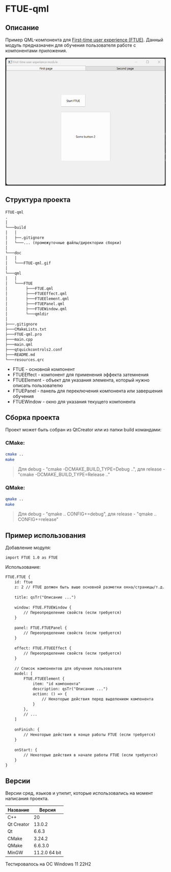 # FTUE-qml

## Описание

Пример QML-компонента для [First-time user experience (FTUE)](https://en.wikipedia.org/wiki/First-time_user_experience "FTUE"). Данный модуль предназначен для обучения пользователя 
работе с компонентами приложения.

![alt text](doc/FTUE-qml.gif)

## Структура проекта

```
FTUE-qml
.
│
└───build
│   │
│   ├──.gitignore
│   └───... (промежуточные файлы/директории сборки)
│
└───doc
│   │
│   └───FTUE-qml.gif
│
└───qml
│   │
│   └───FTUE
│        ├───FTUE.qml
│        ├───FTUEEffect.qml
│        ├───FTUEElement.qml
│        ├───FTUEPanel.qml
│        ├───FTUEWindow.qml
│        └───qmldir
│
├───.gitignore
├───CMakeLists.txt
├───FTUE-qml.pro
├───main.cpp
├───main.qml
├───qtquickcontrols2.conf
├───README.md
└───resources.qrc
```

* FTUE - основной компонент
* FTUEEffect - компонент для применения эффекта затемнения
* FTUEElement - объект для указания элемента, который нужно описать пользователю
* FTUEPanel - панель для переключения компонента или завершения обучения
* FTUEWindow - окно для указания текущего компонента

## Сборка проекта

Проект может быть собран из QtCreator или из папки build командами:

### CMake:

```bash
cmake ..
make
```
> Для debug - "cmake -DCMAKE_BUILD_TYPE=Debug ..", для release - "cmake -DCMAKE_BUILD_TYPE=Release .."

### QMake:

```bash
qmake ..
make
```
> Для debug - "qmake .. CONFIG+=debug", для release - "qmake .. CONFIG+=release"

## Пример использования
Добавление модуля:

```
import FTUE 1.0 as FTUE
```

Использование:
```
FTUE.FTUE {
    id: ftue
    z: 2 // FTUE должен быть выше основной разметки окна/страницы/т.д.

    title: qsTr("Описание ...")

    window: FTUE.FTUEWindow {
        // Переопределение свойств (если требуется)
    }

    panel: FTUE.FTUEPanel {
        // Переопределение свойств (если требуется)
    }

    effect: FTUE.FTUEEffect {
        // Переопределение свойств (если требуется)
    }

    // Список компонентов для обучения пользователя
    model: [
        FTUE.FTUEElement {
            item: "id компонента"
            description: qsTr("Описание ...")
            action: () => {
                // Некоторые действия перед выделением компонента
            }
        },
        // ...
    ]

    onFinish: {
        // Некоторые действия в конце работы FTUE (если требуется)
    }

    onStart: {
        // Некоторые действия в начале работы FTUE (если требуется)
    }
}

```

## Версии

Версии сред, языков и утилит, которые использовались на момент написания проекта.

| Название   | Версия               |
| -----------|----------------------|
| C++        | 20                   |
| Qt Creator | 13.0.2               |
| Qt         | 6.6.3                |
| CMake      | 3.24.2               |
| QMake      | 6.6.3.0              |
| MinGW      | 11.2.0 64 bit        |

Тестировалось на ОС Windows 11 22H2


